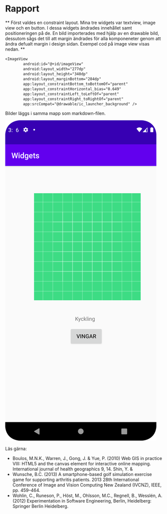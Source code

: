 
# Rapport

** Först valdes en constraint layout. Mina tre widgets var textview, image view och en button. I dessa widgets ändrades innehållet samt positioneringen på de. En bild importerades med hjälp av en drawable bild, dessutom sågs det till att margin ändrades för alla komponeneter genom att ändra defualt margin i design sidan. Exempel cod på image view visas nedan.  **


```
<ImageView
        android:id="@+id/imageView"
        android:layout_width="277dp"
        android:layout_height="340dp"
        android:layout_marginBottom="284dp"
        app:layout_constraintBottom_toBottomOf="parent"
        app:layout_constraintHorizontal_bias="0.649"
        app:layout_constraintLeft_toLeftOf="parent"
        app:layout_constraintRight_toRightOf="parent"
        app:srcCompat="@drawable/ic_launcher_background" />
```

Bilder läggs i samma mapp som markdown-filen.

![img.png](img.png)

Läs gärna:

- Boulos, M.N.K., Warren, J., Gong, J. & Yue, P. (2010) Web GIS in practice VIII: HTML5 and the canvas element for interactive online mapping. International journal of health geographics 9, 14. Shin, Y. &
- Wunsche, B.C. (2013) A smartphone-based golf simulation exercise game for supporting arthritis patients. 2013 28th International Conference of Image and Vision Computing New Zealand (IVCNZ), IEEE, pp. 459–464.
- Wohlin, C., Runeson, P., Höst, M., Ohlsson, M.C., Regnell, B., Wesslén, A. (2012) Experimentation in Software Engineering, Berlin, Heidelberg: Springer Berlin Heidelberg.
